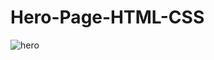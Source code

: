 # Hero-Page-HTML-CSS

![hero](https://user-images.githubusercontent.com/90214531/215478592-f4201e99-b021-4a9b-a8f6-28329cb86e15.png)

